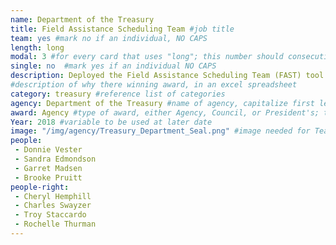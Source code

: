 ```yaml
---
name: Department of the Treasury
title: Field Assistance Scheduling Team #job title
team: yes #mark no if an individual, NO CAPS
length: long
modal: 3 #for every card that uses "long"; this number should consecutively increase and never be the same
single: no  #mark yes if an individual NO CAPS
description: Deployed the Field Assistance Scheduling Team (FAST) tool to help taxpayer assistance centers save almost 70,000 phone assister hours for use elsewhere by more efficiently handling taxpayer issues during peak demand periods.
#description of why there winning award, in an excel spreadsheet
category: treasury #reference list of categories
agency: Department of the Treasury #name of agency, capitalize first letter of each name
award: Agency #type of award, either Agency, Council, or President's; this is case sensitive so make sure to match the options listed exactly. This section generates the format of the card
Year: 2018 #variable to be used at later date
image: "/img/agency/Treasury_Department_Seal.png" #image needed for Team award (agency seal) and President's award (headshot); leave empty if and individual Agency award
people:
 - Donnie Vester
 - Sandra Edmondson
 - Garret Madsen
 - Brooke Pruitt
people-right:
 - Cheryl Hemphill
 - Charles Swayzer
 - Troy Staccardo
 - Rochelle Thurman
---
```


